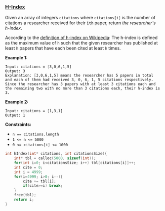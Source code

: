 ### [H-Index](https://leetcode.com/problems/h-index/)

Given an array of integers `citations` where `citations[i]` is the number of citations a researcher received for their `ith` paper, return *the researcher's h-index*.

According to the [definition of h-index on Wikipedia](https://en.wikipedia.org/wiki/H-index): The h-index is defined as the maximum value of `h` such that the given researcher has published at least `h` papers that have each been cited at least `h` times.

 

**Example 1:**

```
Input: citations = [3,0,6,1,5]
Output: 3
Explanation: [3,0,6,1,5] means the researcher has 5 papers in total and each of them had received 3, 0, 6, 1, 5 citations respectively.
Since the researcher has 3 papers with at least 3 citations each and the remaining two with no more than 3 citations each, their h-index is 3.
```

**Example 2:**

```
Input: citations = [1,3,1]
Output: 1
```

 

**Constraints:**

- `n == citations.length`
- `1 <= n <= 5000`
- `0 <= citations[i] <= 1000`

```C
int hIndex(int* citations, int citationsSize){
    int* tbl = calloc(5000, sizeof(int));
    for(int i=0; i<citationsSize; i++) tbl[citations[i]]++;
    int cite = 0;
    int i = 4999;
    for(i=4999; i>0; i--){
        cite += tbl[i];
        if(cite>=i) break;
    }
    free(tbl);
    return i;
}
```


